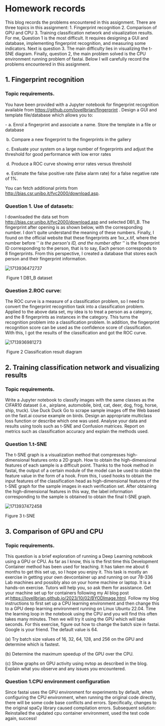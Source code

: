 # **Homework records**

This blog records the problems encountered in this assignment. There are three topics in this assignment: 1. Fingerprint recognition 2. Comparison of GPU and CPU 3. Training classification network and visualization results. For me, Question 1 is the most difficult. It requires designing a GUI and database, implementing fingerprint recognition, and measuring some indicators. Next is question 3. The main difficulty lies in visualizing the t-SNE diagram. Finally, question 2, the main problem solved is the CPU environment running problem of fastai. Below I will carefully record the problems encountered in this assignment.

## 1. Fingerprint recognition 

### Topic requirements.

You have been provided with a Jupyter notebook for fingerprint recognition available from https://github.com/lovellbrian/fingerprint . Design a GUI and template file/database which allows you to:

  -​ a. Enrol a fingerprint and associate a name. Store the template in a file or database

​	b. Compare a new fingerprint to the fingerprints in the gallery

​	c. Evaluate your system on a large number of fingerprints and adjust the threshold for good performance with low error rates

​	d. Produce a ROC curve showing error rates versus threshold

​	e. Estimate the false positive rate (false alarm rate) for a false negative rate of 1%.

You can fetch additional prints from http://bias.csr.unibo.it/fvc2000/download.asp.

### Question 1. Use of datasets:

I downloaded the data set from http://bias.csr.unibo.it/fvc2000/download.asp and selected DB1_B. The fingerprint after opening is as shown below, with the corresponding number. I don't quite understand the meaning of these numbers. Finally, I found on the official website that these fingerprints are 1xx_x.tif, where the number before '_' is the person's ID, and the number after '_' is the fingerprint ID corresponding to the person, that is to say, Each person corresponds to 8 fingerprints. From this perspective, I created a database that stores each person and their fingerprint information.

![1713936472737](C:\Users\Luffy\AppData\Roaming\Typora\typora-user-images\1713936472737.png)

​													Figure 1 DB1_B dataset

### Question 2.ROC curve:

The ROC curve is a measure of a classification problem, so I need to convert the fingerprint recognition task into a classification problem. Applied to the above data set, my idea is to treat a person as a category, and the 8 fingerprints as instances in the category. This turns the recognition problem into a classification problem. In addition, the fingerprint recognition score can be used as the confidence score of classification. With this, I got the results of the classification and got the ROC curve.

![1713936981273](C:\Users\Luffy\AppData\Roaming\Typora\typora-user-images\1713936981273.png)

​															Figure 2 Classification result diagram

## 2. Training classification network and visualizing results

### Topic requirements.

Write a Jupyter notebook to classify images with the same classes as the CIFAR10 dataset (i.e., airplane, automobile, bird, cat, deer, dog, frog, horse, ship, truck). Use Duck Duck Go to scrape sample images off the Web based on the fast.ai course example on birds. Design an appropriate multiclass loss function or describe which one was used. Analyse your data and results using tools such as t-SNE and Confusion matrices. Report on metrics such as classification accuracy and explain the methods used.

### Question 1.t-SNE

The t-SNE graph is a visualization method that compresses high-dimensional features onto a 2D graph. How to obtain the high-dimensional features of each sample is a difficult point. Thanks to the hook method in fastai, the output of a certain module of the model can be used to obtain the feature value in the form of a hook. From this, I used hooks to obtain the input features of the classification head as high-dimensional features of the t-SNE graph for the sample images in each verification set. After obtaining the high-dimensional features in this way, the label information corresponding to the sample is obtained to obtain the final t-SNE graph.



![1713937472458](C:\Users\Luffy\AppData\Roaming\Typora\typora-user-images\1713937472458.png)

Figure 3 t-SNE

## 3. Comparison of GPU and CPU

### Topic requirements.

This question is a brief exploration of running a Deep Learning notebook using a GPU or CPU. As far as I know, this is the first time this Development Container method has been used for teaching. It has taken me about 6 months to get this set up, so I hope you enjoy it. This task is mostly an exercise in getting your own devcontainer up and running on our 78-336 Lab machines and possibly also on your home machine or laptop. It is a hands-on exercise. Tutors will help you, so ask them for assistance. Get your machine set up for containers following my AI blog post at:https://lovellbrian.github.io/2023/10/02/BYODImage.html. Follow my blog instructions to first set up a CPU learning environment and then change this to a GPU deep learning environment running on Linux Ubuntu 22.04. Time the learning loop in the notebook using the CPU and you will find this often takes many minutes. Then we will try it using the GPU which will take seconds. For this exercise, figure out how to change the batch size in fastai. Google is your friend. The default value is 64.

(a) Try batch size values of 16, 32, 64, 128, and 256 on the GPU and determine which is fastest.

(b) Determine the maximum speedup of the GPU over the CPU.

(c) Show graphs on GPU activity using nvtop as described in the blog. Explain what you observe and any issues you encountered.

### Question 1.CPU environment configuration

Since fastai uses the GPU environment for experiments by default, when configuring the CPU environment, when running the original code directly, there will be some code base conflicts and errors. Specifically, changes to the original spaCy library caused compilation errors. Subsequent solution: Reinstalled the updated cpu container environment, used the test code again, success!

